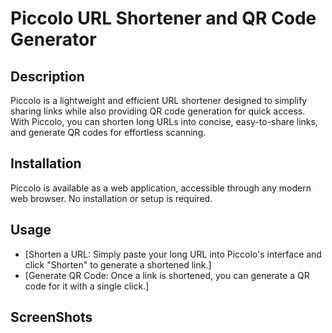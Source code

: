 # Piccolo URL Shortener and QR Code Generator

## Description 

Piccolo is a lightweight and efficient URL shortener designed to simplify sharing links while also providing QR code generation for quick access. 
With Piccolo, you can shorten long URLs into concise, easy-to-share links, and generate QR codes for effortless scanning.


## Installation

Piccolo is available as a web application, accessible through any modern web browser. No installation or setup is required.


## Usage 

* [Shorten a URL: Simply paste your long URL into Piccolo's interface and click "Shorten" to generate a shortened link.]
* [Generate QR Code: Once a link is shortened, you can generate a QR code for it with a single click.]
<!-- * [Customize: Optionally customize the shortened URL to make it more branded or memorable.]
* [Analyze: Track the performance of your shortened links with built-in analytics.] -->

## ScreenShots



